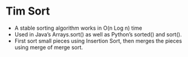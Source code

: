 # Tim Sort
- A stable sorting algorithm works in O(n Log n) time
- Used in Java’s Arrays.sort() as well as Python’s sorted() and sort().
- First sort small pieces using Insertion Sort, then merges the pieces using merge of merge sort.
